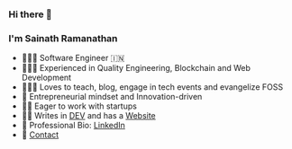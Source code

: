### Hi there 👋



### I'm Sainath Ramanathan
- 👨🏻‍💻  Software Engineer 🇮🇳
- 🤹🏻‍♂️  Experienced in Quality Engineering, Blockchain and Web Development
- 👨🏻‍🏫  Loves to teach, blog, engage in tech events and evangelize FOSS
- 🧐  Entrepreneurial mindset and Innovation-driven
- 🧗🏻  Eager to work with startups
- ✍🏻  Writes in [DEV](https://dev.to/sainathr) and has a [Website](https://www.sainathramanathan.xyz/)
- 📲  Professional Bio: [LinkedIn](https://www.linkedin.com/in/sainath-ramanathan/)
- 📧  [Contact](https://www.sainathramanathan.xyz/contact/)
